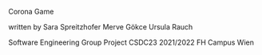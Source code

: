 Corona Game

written by
Sara Spreitzhofer
Merve Gökce
Ursula Rauch

Software Engineering Group Project
CSDC23 2021/2022
FH Campus Wien

